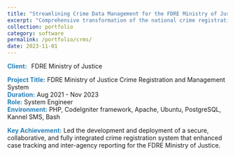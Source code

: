 ```yaml
---
title: "Streamlining Crime Data Management for the FDRE Ministry of Justice"
excerpt: "Comprehensive transformation of the national crime registration and management system, enhancing security and interdepartmental collaboration."
collection: portfolio
category: software
permalink: /portfolio/crms/
date: 2023-11-01
---
```


<div style="display: flex; align-items: center; gap: 10px; margin-bottom: 3px;">
  <span style="color:#2980b9;"><strong>Client:</strong></span> FDRE Ministry of Justice
</div>

<span style="color:#2980b9;"><strong>Project Title:</strong></span> FDRE Ministry of Justice Crime Registration and Management System  
<span style="color:#2980b9;"><strong>Duration:</strong></span> Aug 2021 - Nov 2023  
<span style="color:#2980b9;"><strong>Role:</strong></span> System Engineer 
<br>
<span style="color:#2980b9;"><strong>Environment:</strong></span> PHP, CodeIgniter framework, Apache, Ubuntu, PostgreSQL, Kannel SMS, Bash

<div style="margin-top: 3px;">
<span style="color:#2980b9;"><strong>Key Achievement:</strong></span> Led the development and deployment of a secure, collaborative, and fully integrated crime registration system that enhanced case tracking and inter-agency reporting for the FDRE Ministry of Justice.
</div>